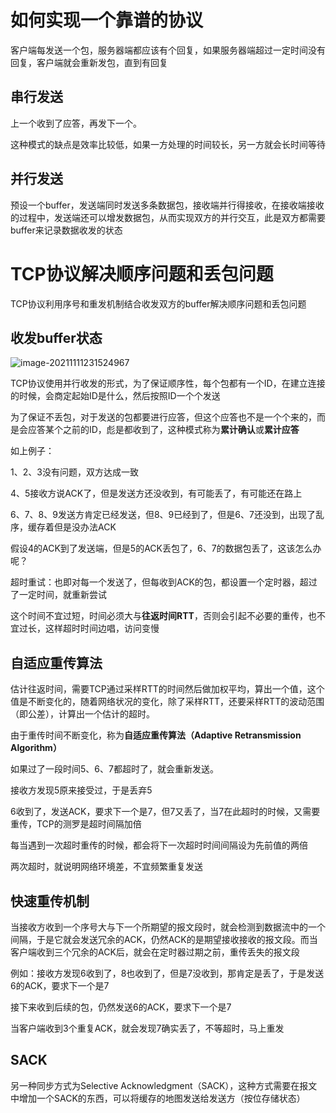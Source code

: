 # 如何实现一个靠谱的协议

客户端每发送一个包，服务器端都应该有个回复，如果服务器端超过一定时间没有回复，客户端就会重新发包，直到有回复



## 串行发送

上一个收到了应答，再发下一个。

这种模式的缺点是效率比较低，如果一方处理的时间较长，另一方就会长时间等待



## 并行发送

预设一个buffer，发送端同时发送多条数据包，接收端并行得接收，在接收端接收的过程中，发送端还可以增发数据包，从而实现双方的并行交互，此是双方都需要buffer来记录数据收发的状态





# TCP协议解决顺序问题和丢包问题

TCP协议利用序号和重发机制结合收发双方的buffer解决顺序问题和丢包问题



## 收发buffer状态

![image-20211111231524967](../image/image-20211111231524967.png)

TCP协议使用并行收发的形式，为了保证顺序性，每个包都有一个ID，在建立连接的时候，会商定起始ID是什么，然后按照ID一个个发送

为了保证不丢包，对于发送的包都要进行应答，但这个应答也不是一个个来的，而是会应答某个之前的ID，彪是都收到了，这种模式称为**累计确认**或**累计应答**

如上例子：

1、2、3没有问题，双方达成一致

4、5接收方说ACK了，但是发送方还没收到，有可能丢了，有可能还在路上

6、7、8、9发送方肯定已经发送，但8、9已经到了，但是6、7还没到，出现了乱序，缓存着但是没办法ACK

假设4的ACK到了发送端，但是5的ACK丢包了，6、7的数据包丢了，这该怎么办呢？

超时重试：也即对每一个发送了，但每收到ACK的包，都设置一个定时器，超过了一定时间，就重新尝试

这个时间不宜过短，时间必须大与**往返时间RTT**，否则会引起不必要的重传，也不宜过长，这样超时时间边唱，访问变慢



## 自适应重传算法

估计往返时间，需要TCP通过采样RTT的时间然后做加权平均，算出一个值，这个值是不断变化的，随着网络状况的变化，除了采样RTT，还要采样RTT的波动范围（即公差），计算出一个估计的超时。

由于重传时间不断变化，称为**自适应重传算法（Adaptive Retransmission Algorithm）**



如果过了一段时间5、6、7都超时了，就会重新发送。

接收方发现5原来接受过，于是丢弃5

6收到了，发送ACK，要求下一个是7，但7又丢了，当7在此超时的时候，又需要重传，TCP的测罗是超时间隔加倍

每当遇到一次超时重传的时候，都会将下一次超时时间间隔设为先前值的两倍

两次超时，就说明网络环境差，不宜频繁重复发送



## 快速重传机制

当接收方收到一个序号大与下一个所期望的报文段时，就会检测到数据流中的一个间隔，于是它就会发送冗余的ACK，仍然ACK的是期望接收接收的报文段。而当客户端收到三个冗余的ACK后，就会在定时器过期之前，重传丢失的报文段

例如：接收方发现6收到了，8也收到了，但是7没收到，那肯定是丢了，于是发送6的ACK，要求下一个是7

接下来收到后续的包，仍然发送6的ACK，要求下一个是7

当客户端收到3个重复ACK，就会发现7确实丢了，不等超时，马上重发



## SACK

另一种同步方式为Selective Acknowledgment（SACK），这种方式需要在报文中增加一个SACK的东西，可以将缓存的地图发送给发送方（按位存储状态）